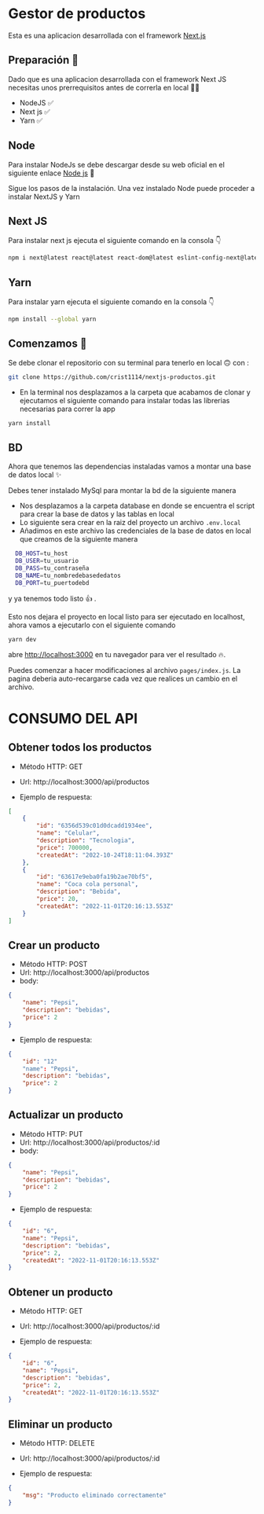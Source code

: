 # Gestor de productos

Esta es una aplicacion desarrollada con el framework [Next.js](https://nextjs.org/) 

## Preparación :t-rex:	
Dado que es una aplicacion desarrollada con el framework Next JS necesitas unos prerrequisitos antes de correrla en local :face_in_clouds:

- NodeJS :white_check_mark:	
- Next js :white_check_mark:	
- Yarn :white_check_mark:	
## Node
Para instalar NodeJs se debe descargar desde su web oficial en el siguiente enlace
[Node js](https://nodejs.org/en/download/)  :slightly_smiling_face:	

Sigue los pasos de la instalación.
Una vez instalado Node puede proceder a instalar NextJS y Yarn 

## Next JS

Para instalar next js ejecuta el siguiente comando en la consola :point_down:	
```bash
npm i next@latest react@latest react-dom@latest eslint-config-next@latest
``` 

## Yarn
Para instalar yarn ejecuta el siguiente comando en la consola :point_down:	
```bash
npm install --global yarn
``` 
## Comenzamos :rocket:	
Se debe clonar el repositorio con su terminal para tenerlo en local :upside_down_face: con :

```bash
git clone https://github.com/crist1114/nextjs-productos.git
```
- En la terminal nos desplazamos a la carpeta que acabamos de clonar y ejecutamos el siguiente comando para instalar todas las librerias necesarias para correr la app
```bash
yarn install
```

## BD
Ahora que tenemos las dependencias instaladas vamos a montar una base de datos local :sparkles:

Debes tener instalado MySql para montar la bd de la siguiente manera
- Nos desplazamos a la carpeta database en donde se encuentra el script para crear la base de datos y las tablas en local
- Lo siguiente sera crear en la raiz del proyecto un archivo ``` .env.local ``` 
- Añadimos en este archivo las credenciales de la base de datos en local que creamos de la siguiente manera

```bash
  DB_HOST=tu_host
  DB_USER=tu_usuario
  DB_PASS=tu_contraseña
  DB_NAME=tu_nombredebasededatos
  DB_PORT=tu_puertodebd
```
y ya tenemos todo listo :+1: .

Esto nos dejara el proyecto en local listo para ser ejecutado en localhost, ahora vamos a ejecutarlo con el siguiente comando

```bash
yarn dev
```
abre [http://localhost:3000](http://localhost:3000) en tu navegador para ver el resultado :fire:.

Puedes comenzar a hacer modificaciones al archivo `pages/index.js`. La pagina deberia auto-recargarse cada vez que realices un cambio en el archivo.

# CONSUMO DEL API
## Obtener todos los productos

- Método HTTP: GET 
- Url: http://localhost:3000/api/productos

- Ejemplo de respuesta:
```json
[
    {
        "id": "6356d539c01d0dcadd1934ee",
        "name": "Celular",
        "description": "Tecnologia",
        "price": 700000,
        "createdAt": "2022-10-24T18:11:04.393Z"
    },
    {
        "id": "63617e9eba0fa19b2ae70bf5",
        "name": "Coca cola personal",
        "description": "Bebida",
        "price": 20,
        "createdAt": "2022-11-01T20:16:13.553Z"
    }
]
``` 
## Crear un producto
- Método HTTP: POST 
- Url: http://localhost:3000/api/productos
- body: 
```json
{
    "name": "Pepsi",
    "description": "bebidas",
    "price": 2
}
```
- Ejemplo de respuesta:
```json
{
    "id": "12"
    "name": "Pepsi",
    "description": "bebidas",
    "price": 2
}
```

## Actualizar un producto
- Método HTTP: PUT 
- Url: http://localhost:3000/api/productos/:id
- body: 
```json
{
    "name": "Pepsi",
    "description": "bebidas",
    "price": 2
}
```
- Ejemplo de respuesta:
```json
{
    "id": "6",
    "name": "Pepsi",
    "description": "bebidas",
    "price": 2,
    "createdAt": "2022-11-01T20:16:13.553Z"
}
```

## Obtener un producto
- Método HTTP: GET 
- Url: http://localhost:3000/api/productos/:id

- Ejemplo de respuesta:
```json
{
    "id": "6",
    "name": "Pepsi",
    "description": "bebidas",
    "price": 2,
    "createdAt": "2022-11-01T20:16:13.553Z"
}
```
## Eliminar un producto
- Método HTTP: DELETE 
- Url: http://localhost:3000/api/productos/:id

- Ejemplo de respuesta:
```json
{
    "msg": "Producto eliminado correctamente"
}
```


